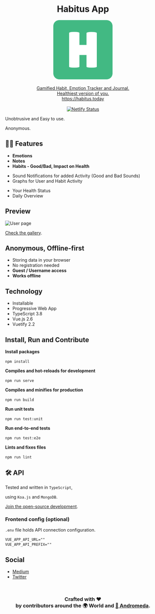 <h1 align="center">Habitus App</h1>
<p align="center">
  <a href="https://habitus.today"><img src="public/img/icons/logo.png"  alt="Habitus Logo" /></a>
  <br />
  <br />
  <a href="https://habitus.today">Gamified Habit, Emotion Tracker and Journal.</a>
  <br />
  <a href="https://habitus.today">Healthiest version of you.</a>
  <br />
  <a href="https://habitus.today">https://habitus.today</a>
  <br />
  <br />
  <a href="https://app.netlify.com/sites/andromeda-habitus/deploys"><img src="https://api.netlify.com/api/v1/badges/697e3f91-eed9-460f-8f92-14ed2f9da5fb/deploy-status" alt="Netlify Status" /></a>
</p>

Unobtrusive and Easy to use.

Anonymous.

## 🏄‍♂️ Features

- **Emotions**
- **Notes**
- **Habits - Good/Bad, Impact on Health**

* Sound Notifications for added Activity (Good and Bad Sounds)
* Graphs for User and Habit Activity

- Your Health Status
- Daily Overview

## Preview

![User page](https://i.imgur.com/v8HgZjy.png)

[Check the gallery](https://imgur.com/gallery/9X7WC6U).

## Anonymous, Offline-first

- Storing data in your browser
- No registration needed
- **Guest / Username access**
- **Works offline**

## Technology

- Installable
- Progressive Web App
- TypeScript 3.8
- Vue.js 2.6
- Vuetify 2.2

## Install, Run and Contribute

**Install packages**

`npm install`

**Compiles and hot-reloads for development**

`npm run serve`

**Compiles and minifies for production**

`npm run build`

**Run unit tests**

`npm run test:unit`

**Run end-to-end tests**

`npm run test:e2e`

**Lints and fixes files**

`npm run lint`

## 🛠 API

Tested and written in `TypeScript`,

using `Koa.js` and `MongoDB`.

[Join the open-source development](https://github.com/AndromedaTechnology/habitus-api).

### Frontend config (optional)

`.env` file holds API connection configuration.

```
VUE_APP_API_URL=""
VUE_APP_API_PREFIX=""
```

## Social

- [Medium](https://medium.com/@habitus.today)
- [Twitter](https://twitter.com/HabitusToday)

<br/>
<h3 style="text-align: center">
  Crafted with ❤️ <br />
  by contributors around the 🌍 World and <a href="https://andromeda.technology/">🌌 Andromeda</a>.
</h3>
